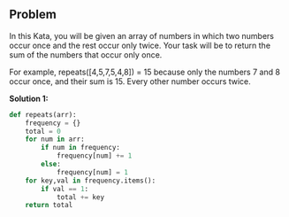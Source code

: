 ## Problem

In this Kata, you will be given an array of numbers in which two numbers occur once and the rest occur only twice. Your task will be to return the sum of the numbers that occur only once.

For example, repeats([4,5,7,5,4,8]) = 15 because only the numbers 7 and 8 occur once, and their sum is 15. Every other number occurs twice.

**Solution 1:**

```python
def repeats(arr):
    frequency = {}
    total = 0
    for num in arr:
        if num in frequency:
            frequency[num] += 1
        else:
            frequency[num] = 1
    for key,val in frequency.items():
        if val == 1:
            total += key
    return total
```

